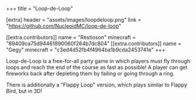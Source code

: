 +++
title = "Loop-de-Loop"

[extra]
header = "assets/images/loopdeloop.png"
link = "https://github.com/NucleoidMC/loop-de-loop"

[[extra.contributors]]
name = "Restioson"
minecraft = "89409ca75d94461890060f264b7dc804"
[[extra.contributors]]
name = "Gegy"
minecraft = "c3ed4d52fb4f4964ba1b9cda2453741e"
+++

Loop-de-Loop is a free-for-all party game in which players must fly through loops and reach the end of the course as fast as possible! A player can get fireworks back after depleting them by failing or going through a ring. 

There is additionally a "Flappy Loop" version, which plays similar to Flappy Bird, but in 3D! 
